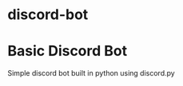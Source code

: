 # discord-bot

<h1>Basic Discord Bot</h1>

<p>Simple discord bot built in python using discord.py</p>